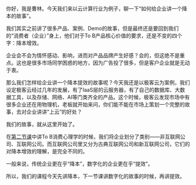 你好，我是曹林。今天我们来以云计算行业为例子，聊一下“如何给企业讲一个降本的故事”。

我们其实之前讲了很多产品、案例、Demo的故事，但是最终还是要回到我们的“消费者（企业）”身上，他们对于To B产品核心价值的要求，还是不变的四个字：降本增效。

企业会不会为情怀感动、影响，进而对产品品牌产生好感？会的，但这绝不是重点。这也是很多市场同学困惑的地方，因为广告投了很多，但是客户企业就是无动于衷。

那么我们怎样给企业讲一个降本提效的故事呢？今天我还是以极客云为案例，我们设定极客云经过几年的发展，有了IaaS层的云服务器，有了自己的数据库、大数据工具，以及存储、网络、AI等门类齐全的产品。这个时候，极客云发现市场中有很多企业还在用物理机，老板就开始来问，你们能不能在市场上策划一个完整的故事，去对企业讲讲“上云”的好处？

我们的故事，就从这里开始了。

在[第二节课](https://time.geekbang.org/column/article/272816)中讲To B消费心理学的时候，我们将企业划分了类别——非互联网公司、互联网公司。而互联网公司里又分为古典互联网公司和新互联网公司，它们的对降本增效的理解，是完全不同的。

一般来说，传统企业更在乎“降本”，数字化的企业更在乎“提效”。

所以，我们的课程今天先讲降本，下一节课讲数字化的故事的时候，再讲提效。
